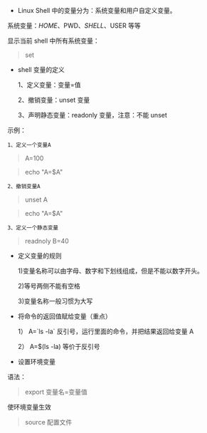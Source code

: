 * Linux Shell 中的变量分为：系统变量和用户自定义变量。

系统变量：$HOME、$PWD、$SHELL、$USER 等等

显示当前 shell 中所有系统变量：
> set

* shell 变量的定义

    1、定义变量：变量=值

    2、撤销变量：unset 变量

    3、声明静态变量：readonly 变量，注意：不能 unset

示例：

    1、定义一个变量A

> A=100

> echo "A=$A"

    2、撤销变量A

>unset A

> echo "A=$A"

    3、定义一个静态变量

> readnoly B=40

* 定义变量的规则

    1)变量名称可以由字母、数字和下划线组成，但是不能以数字开头。

    2)等号两侧不能有空格

    3)变量名称一般习惯为大写

* 将命令的返回值赋给变量（重点）

    1）	A=\`ls -la\` 反引号，运行里面的命令，并把结果返回给变量 A

    2）	A=$(ls -la) 等价于反引号

* 设置环境变量

语法：

>	export 变量名=变量值

使环境变量生效

> source 配置文件
